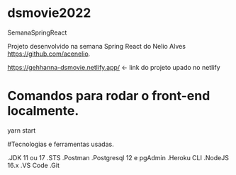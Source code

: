 # dsmovie2022

 SemanaSpringReact 
 
 Projeto desenvolvido na semana Spring React do Nelio Alves https://github.com/acenelio.
 
 https://gehhanna-dsmovie.netlify.app/ <- link do projeto upado no netlify


# Comandos para rodar o front-end localmente.

yarn start 

#Tecnologias e ferramentas usadas.

.JDK 11 ou 17
.STS
.Postman
.Postgresql 12 e pgAdmin
.Heroku CLI
.NodeJS 16.x
.VS Code
.Git

